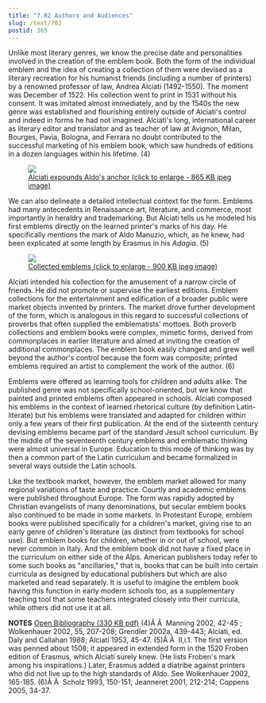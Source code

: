 ```yaml
---
title: "7.02 Authors and Audiences"
slug: /text/702
postid: 365
---
```

Unlike most literary genres, we know the precise date and personalities involved in the creation of the emblem book. Both the form of the individual emblem and the idea of creating a collection of them were devised as a literary recreation for his humanist friends (including a number of printers) by a renowned professor of law, Andrea Alciati (1492-1550). The moment was December of 1522. His collection went to print in 1531 without his consent. It was imitated almost immediately, and by the 1540s the new genre was established and flourishing entirely outside of Alciati's control and indeed in forms he had not imagined. Alciati's long, international career as literary editor and translator and as teacher of law at Avignon, Milan, Bourges, Pavia, Bologna, and Ferrara no doubt contributed to the successful marketing of his emblem book, which saw hundreds of editions in a dozen languages within his lifetime. (4)
<p style="text-align: center;"></p>


<figure class="mkdn-figure">
    <a href="/images_full//7.00_Chapter_Seven/HFS_026.02.jpg" class="mkdn-image-link">
    <img class="mkdn-image" src="/images_full//7.00_Chapter_Seven/HFS_026.02.jpg" />
    <figcaption class="mkdn-figcaption">Alciati expounds Aldo's anchor (click to enlarge - 865 KB jpeg image)</figcaption>
    </a>
</figure>

We can also delineate a detailed intellectual context for the form. Emblems had many antecedents in Renaissance art, literature, and commerce, most importantly in heraldry and trademarking. But Alciati tells us he modeled his first emblems directly on the learned printer's marks of his day. He specifically mentions the mark of Aldo Manuzio, which, as he knew, had been explicated at some length by Erasmus in his <em>Adagia</em>. (5)
<p style="text-align: center;"></p>


<figure class="mkdn-figure">
    <a href="/images_full//7.00_Chapter_Seven/HFS_028.03.jpg" class="mkdn-image-link">
    <img class="mkdn-image" src="/images_full//7.00_Chapter_Seven/HFS_028.03.jpg" />
    <figcaption class="mkdn-figcaption">Collected emblems (click to enlarge - 900 KB jpeg image)</figcaption>
    </a>
</figure>

Alciati intended his collection for the amusement of a narrow circle of friends. He did not promote or supervise the earliest editions. Emblem collections for the entertainment and edification of a broader public were market objects invented by printers. The market drove further development of the form, which is analogous in this regard to successful collections of proverbs that often supplied the emblematists' mottoes. Both proverb collections and emblem books were complex, mimetic forms, derived from commonplaces in earlier literature and aimed at inviting the creation of additional commonplaces. The emblem book easily changed and grew well beyond the author's control because the form was composite; printed emblems required an artist to complement the work of the author. (6)

Emblems were offered as learning tools for children and adults alike. The published genre was not specifically school-oriented, but we know that painted and printed emblems often appeared in schools. Alciati composed his emblems in the context of learned rhetorical culture (by definition Latin-literate) but his emblems were translated and adapted for children within only a few years of their first publication. At the end of the sixteenth century devising emblems became part of the standard Jesuit school curriculum. By the middle of the seventeenth century emblems and emblematic thinking were almost universal in Europe. Education to this mode of thinking was by then a common part of the Latin curriculum and became formalized in several ways outside the Latin schools.

Like the textbook market, however, the emblem market allowed for many regional variations of taste and practice. Courtly and academic emblems were published throughout Europe. The form was rapidly adopted by Christian evangelists of many denominations, but secular emblem books also continued to be made in some markets. In Protestant Europe, emblem books were published specifically for a children's market, giving rise to an early genre of children's literature (as distinct from textbooks for school use). But emblem books for children, whether in or out of school, were never common in Italy. And the emblem book did not have a fixed place in the curriculum on either side of the Alps. American publishers today refer to some such books as "ancillaries," that is, books that can be built into certain curricula as designed by educational publishers but which are also marketed and read separately. It is useful to imagine the emblem book having this function in early modern schools too, as a supplementary teaching tool that some teachers integrated closely into their curricula, while others did not use it at all.

<strong>NOTES</strong>
<a href="http://www.humanismforsale.org/bibliography.pdf" target="new">Open Bibliography (330 KB pdf)</a>
(4)Â Â  Manning 2002, 42-45 ; Wolkenhauer 2002, 55, 207-208; Grendler 2002a, 439-443; Alciati, ed. Daly and Callahan 1988; Alciati 1953, 45-47.
(5)Â Â  II,i.1. The first version was penned about 1508; it appeared in extended form in the 1520 Froben edition of Erasmus, which Alciati surely knew. (He lists Froben's mark among his inspirations.) Later, Erasmus added a diatribe against printers who did not live up to the high standards of Aldo. See Wolkenhauer 2002, 165-185.
(6)Â Â  Scholz 1993, 150-151; Jeanneret 2001, 212-214; Coppens 2005, 34-37.
